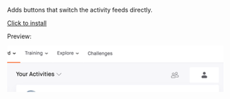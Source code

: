Adds buttons that switch the activity feeds directly.

[Click to install](https://github.com/bogdal/userscripts/raw/master/strava-feed-buttons/strava_feed_buttons.user.js)

Preview:

![Thumbnails](https://github.com/bogdal/userscripts/raw/master/strava-feed-buttons/screenshot.png "Thumbnails")
